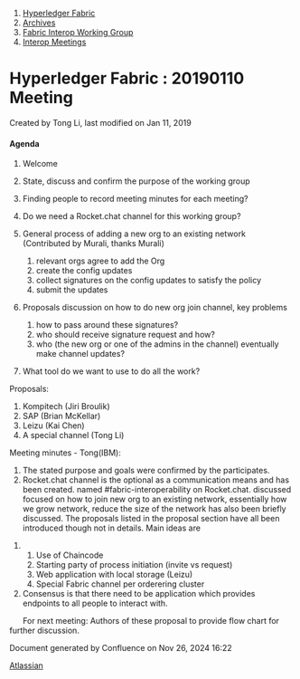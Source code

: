 1. [Hyperledger Fabric](index.html)
2. [Archives](Archives_22840389.html)
3. [Fabric Interop Working Group](Fabric-Interop-Working-Group_22839518.html)
4. [Interop Meetings](Interop-Meetings_22840492.html)

# Hyperledger Fabric : 20190110 Meeting

Created by Tong Li, last modified on Jan 11, 2019

#### Agenda

1. Welcome
2. State, discuss and confirm the purpose of the working group
3. Finding people to record meeting minutes for each meeting?
4. Do we need a Rocket.chat channel for this working group?
5. General process of adding a new org to an existing network (Contributed by Murali, thanks Murali)
   
   1. relevant orgs agree to add the Org
   2. create the config updates
   3. collect signatures on the config updates to satisfy the policy
   4. submit the updates
6. Proposals discussion on how to do new org join channel, key problems
   
   1. how to pass around these signatures?
   2. who should receive signature request and how?
   3. who (the new org or one of the admins in the channel) eventually make channel updates?
7. What tool do we want to use to do all the work?

Proposals:

1. Kompitech (Jiri Broulik)
2. SAP (Brian McKellar)
3. Leizu (Kai Chen)
4. A special channel (Tong Li)

Meeting minutes - Tong(IBM):

1. The stated purpose and goals were confirmed by the participates.
2. Rocket.chat channel is the optional as a communication means and has been created. named #fabric-interoperability on Rocket.chat. discussed focused on how to join new org to an existing network, essentially how we grow network, reduce the size of the network has also been briefly discussed. The proposals listed in the proposal section have all been introduced though not in details. Main ideas are

<!--THE END-->

1. 1. Use of Chaincode
   2. Starting party of process initiation (invite vs request)
   3. Web application with local storage (Leizu)
   4. Special Fabric channel per orderering cluster
2. Consensus is that there need to be application which provides endpoints to all people to interact with.

      For next meeting: Authors of these proposal to provide flow chart for further discussion.

Document generated by Confluence on Nov 26, 2024 16:22

[Atlassian](http://www.atlassian.com/)
